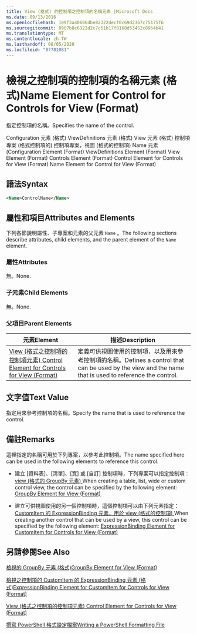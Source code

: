 ```yaml
---
title: View (格式) 的控制項之控制項的名稱元素 |Microsoft Docs
ms.date: 09/13/2016
ms.openlocfilehash: 109f3a40606dbe82322decf0c69d2367c75175f6
ms.sourcegitcommit: 0907b8c6322d2c7c61b17f8168d53452c8964b41
ms.translationtype: MT
ms.contentlocale: zh-TW
ms.lasthandoff: 08/05/2020
ms.locfileid: "87781081"
---
```

# <a name="name-element-for-control-for-controls-for-view-format"></a><span data-ttu-id="6c455-102">檢視之控制項的控制項的名稱元素 (格式)</span><span class="sxs-lookup"><span data-stu-id="6c455-102">Name Element for Control for Controls for View (Format)</span></span>

<span data-ttu-id="6c455-103">指定控制項的名稱。</span><span class="sxs-lookup"><span data-stu-id="6c455-103">Specifies the name of the control.</span></span>

<span data-ttu-id="6c455-104">Configuration 元素 (格式) ViewDefinitions 元素 (格式) View 元素 (格式) 控制項專案 (格式控制項的) 控制項專案，視圖 (格式的控制項) Name 元素 (</span><span class="sxs-lookup"><span data-stu-id="6c455-104">Configuration Element (Format) ViewDefinitions Element (Format) View Element (Format) Controls Element (Format) Control Element for Controls for View (Format) Name Element for Control for View (Format)</span></span>

## <a name="syntax"></a><span data-ttu-id="6c455-105">語法</span><span class="sxs-lookup"><span data-stu-id="6c455-105">Syntax</span></span>

```xml
<Name>ControlName</Name>
```

## <a name="attributes-and-elements"></a><span data-ttu-id="6c455-106">屬性和項目</span><span class="sxs-lookup"><span data-stu-id="6c455-106">Attributes and Elements</span></span>

<span data-ttu-id="6c455-107">下列各節說明屬性、子專案和元素的父元素 `Name` 。</span><span class="sxs-lookup"><span data-stu-id="6c455-107">The following sections describe attributes, child elements, and the parent element of the `Name` element.</span></span>

### <a name="attributes"></a><span data-ttu-id="6c455-108">屬性</span><span class="sxs-lookup"><span data-stu-id="6c455-108">Attributes</span></span>

<span data-ttu-id="6c455-109">無。</span><span class="sxs-lookup"><span data-stu-id="6c455-109">None.</span></span>

### <a name="child-elements"></a><span data-ttu-id="6c455-110">子元素</span><span class="sxs-lookup"><span data-stu-id="6c455-110">Child Elements</span></span>

<span data-ttu-id="6c455-111">無。</span><span class="sxs-lookup"><span data-stu-id="6c455-111">None.</span></span>

### <a name="parent-elements"></a><span data-ttu-id="6c455-112">父項目</span><span class="sxs-lookup"><span data-stu-id="6c455-112">Parent Elements</span></span>

|<span data-ttu-id="6c455-113">元素</span><span class="sxs-lookup"><span data-stu-id="6c455-113">Element</span></span>|<span data-ttu-id="6c455-114">描述</span><span class="sxs-lookup"><span data-stu-id="6c455-114">Description</span></span>|
|-------------|-----------------|
|[<span data-ttu-id="6c455-115">View (格式之控制項的控制項元素) </span><span class="sxs-lookup"><span data-stu-id="6c455-115">Control Element for Controls for View (Format)</span></span>](./control-element-for-controls-for-view-format.md)|<span data-ttu-id="6c455-116">定義可供視圖使用的控制項，以及用來參考控制項的名稱。</span><span class="sxs-lookup"><span data-stu-id="6c455-116">Defines a control that can be used by the view and the name that is used to reference the control.</span></span>|

## <a name="text-value"></a><span data-ttu-id="6c455-117">文字值</span><span class="sxs-lookup"><span data-stu-id="6c455-117">Text Value</span></span>

<span data-ttu-id="6c455-118">指定用來參考控制項的名稱。</span><span class="sxs-lookup"><span data-stu-id="6c455-118">Specify the name that is used to reference the control.</span></span>

## <a name="remarks"></a><span data-ttu-id="6c455-119">備註</span><span class="sxs-lookup"><span data-stu-id="6c455-119">Remarks</span></span>

<span data-ttu-id="6c455-120">這裡指定的名稱可用於下列專案，以參考此控制項。</span><span class="sxs-lookup"><span data-stu-id="6c455-120">The name specified here can be used in the following elements to reference this control.</span></span>

- <span data-ttu-id="6c455-121">建立 [資料表]、[清單]、[寬] 或 [自訂] 控制項時，下列專案可以指定控制項： [view (格式的 GroupBy 元素) ](./groupby-element-for-view-format.md)</span><span class="sxs-lookup"><span data-stu-id="6c455-121">When creating a table, list, wide or custom control view, the control can be specified by the following element: [GroupBy Element for View (Format)](./groupby-element-for-view-format.md)</span></span>

- <span data-ttu-id="6c455-122">建立可供視圖使用的另一個控制項時，這個控制項可以由下列元素指定： [CustomItem 的 ExpressionBinding 元素，用於 view (格式的控制項) ](./expressionbinding-element-for-customitem-for-controls-for-view-format.md)</span><span class="sxs-lookup"><span data-stu-id="6c455-122">When creating another control that can be used by a view, this control can be specified by the following element: [ExpressionBinding Element for CustomItem for Controls for View (Format)](./expressionbinding-element-for-customitem-for-controls-for-view-format.md)</span></span>

## <a name="see-also"></a><span data-ttu-id="6c455-123">另請參閱</span><span class="sxs-lookup"><span data-stu-id="6c455-123">See Also</span></span>

[<span data-ttu-id="6c455-124">檢視的 GroupBy 元素 (格式)</span><span class="sxs-lookup"><span data-stu-id="6c455-124">GroupBy Element for View (Format)</span></span>](./groupby-element-for-view-format.md)

[<span data-ttu-id="6c455-125">檢視之控制項的 CustomItem 的 ExpressionBinding 元素 (格式)</span><span class="sxs-lookup"><span data-stu-id="6c455-125">ExpressionBinding Element for CustomItem for Controls for View (Format)</span></span>](./expressionbinding-element-for-customitem-for-controls-for-view-format.md)

[<span data-ttu-id="6c455-126">View (格式之控制項的控制項元素) </span><span class="sxs-lookup"><span data-stu-id="6c455-126">Control Element for Controls for View (Format)</span></span>](./control-element-for-controls-for-view-format.md)

[<span data-ttu-id="6c455-127">撰寫 PowerShell 格式設定檔案</span><span class="sxs-lookup"><span data-stu-id="6c455-127">Writing a PowerShell Formatting File</span></span>](./writing-a-powershell-formatting-file.md)
